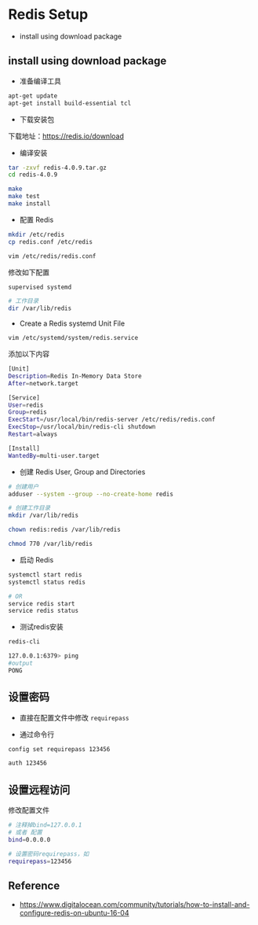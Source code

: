 # Redis Setup

- install using download package

## install using download package

- 准备编译工具

```bash
apt-get update
apt-get install build-essential tcl
```

- 下载安装包

下载地址：<https://redis.io/download>

- 编译安装

```bash
tar -zxvf redis-4.0.9.tar.gz
cd redis-4.0.9
```

```bash
make
make test
make install
```

- 配置 Redis

```bash
mkdir /etc/redis
cp redis.conf /etc/redis
```

```bash
vim /etc/redis/redis.conf
```

修改如下配置

```bash
supervised systemd

# 工作目录
dir /var/lib/redis


```

- Create a Redis systemd Unit File

```bash
vim /etc/systemd/system/redis.service
```

添加以下内容

```bash
[Unit]
Description=Redis In-Memory Data Store
After=network.target

[Service]
User=redis
Group=redis
ExecStart=/usr/local/bin/redis-server /etc/redis/redis.conf
ExecStop=/usr/local/bin/redis-cli shutdown
Restart=always

[Install]
WantedBy=multi-user.target
```

- 创建 Redis User, Group and Directories

```bash
# 创建用户
adduser --system --group --no-create-home redis

# 创建工作目录
mkdir /var/lib/redis

chown redis:redis /var/lib/redis

chmod 770 /var/lib/redis
```

- 启动 Redis

```bash
systemctl start redis
systemctl status redis

# OR
service redis start
service redis status
```

- 测试redis安装

```bash
redis-cli

127.0.0.1:6379> ping
#output
PONG
```

## 设置密码

- 直接在配置文件中修改 ```requirepass```

- 通过命令行

```bash
config set requirepass 123456

auth 123456
```

## 设置远程访问

修改配置文件

```bash
# 注释掉bind=127.0.0.1
# 或者 配置
bind=0.0.0.0

# 设置密码requirepass，如
requirepass=123456
```

## Reference

- <https://www.digitalocean.com/community/tutorials/how-to-install-and-configure-redis-on-ubuntu-16-04>
